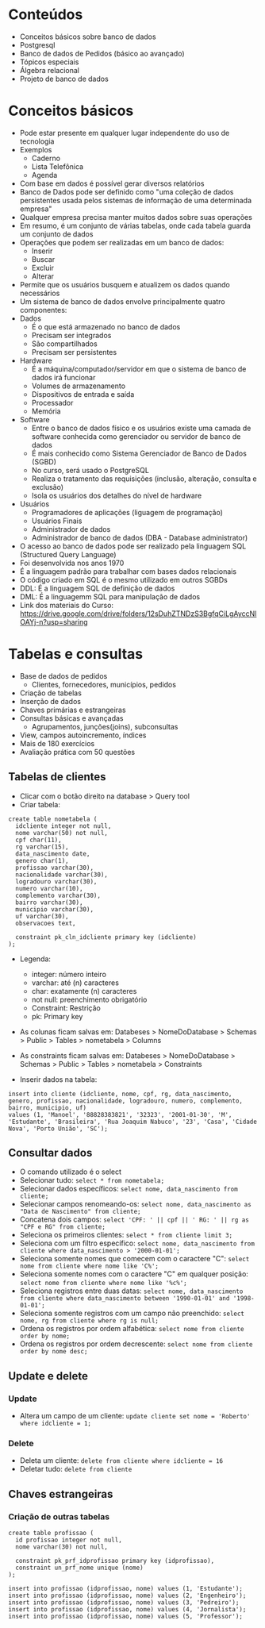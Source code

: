 # Conteúdos
- Conceitos básicos sobre banco de dados
- Postgresql
- Banco de dados de Pedidos (básico ao avançado)
- Tópicos especiais
- Álgebra relacional
- Projeto de banco de dados

# Conceitos básicos
- Pode estar presente em qualquer lugar independente do uso de tecnologia
- Exemplos
  - Caderno
  - Lista Telefônica
  - Agenda
- Com base em dados é possível gerar diversos relatórios
- Banco de Dados pode ser definido como "uma coleção de dados persistentes usada pelos sistemas de informação de uma determinada empresa"
- Qualquer empresa precisa manter muitos dados sobre suas operações
- Em resumo, é um conjunto de várias tabelas, onde cada tabela guarda um conjunto de dados
- Operações que podem ser realizadas em um banco de dados:
  - Inserir
  - Buscar
  - Excluir
  - Alterar
- Permite que os usuários busquem e atualizem os dados quando necessários
- Um sistema de banco de dados envolve principalmente quatro componentes:
 - Dados
   - É o que está armazenado no banco de dados
   - Precisam ser integrados
   - São compartilhados
   - Precisam ser persistentes
 - Hardware
   - É a máquina/computador/servidor em que o sistema de banco de dados irá funcionar
   - Volumes de armazenamento
   - Dispositivos de entrada e saída
   - Processador
   - Memória
 - Software
   - Entre o banco de dados físico e os usuários existe uma camada de software conhecida como gerenciador ou servidor de banco de dados
   - É mais conhecido como Sistema Gerenciador de Banco de Dados (SGBD)
   - No curso, será usado o PostgreSQL
   - Realiza o tratamento das requisições (inclusão, alteração, consulta e exclusão)
   - Isola os usuários dos detalhes do nível de hardware
 - Usuários
   - Programadores de aplicações (liguagem de programação)
   - Usuários Finais
   - Administrador de dados
   - Administrador de banco de dados (DBA - Database administrator)
- O acesso ao banco de dados pode ser realizado pela linguagem SQL (Structured Query Language)
- Foi desenvolvida nos anos 1970
- É a linguagem padrão para trabalhar com bases dados relacionais
- O código criado em SQL é o mesmo utilizado em outros SGBDs
- DDL: É a linguagem SQL de definição de dados
- DML: É a linguagemm SQL para manipulação de dados
- Link dos materiais do Curso: https://drive.google.com/drive/folders/12sDuhZTNDzS3BgfqCiLgAyccNlOAYj-n?usp=sharing

# Tabelas e consultas
- Base de dados de pedidos
   - Clientes, fornecedores, municípios, pedidos
- Criação de tabelas
- Inserção de dados
- Chaves primárias e estrangeiras
- Consultas básicas e avançadas
  - Agrupamentos, junções(joins), subconsultas
- View, campos autoincremento, índices
- Mais de 180 exercícios
- Avaliação prática com 50 questões

## Tabelas de clientes
- Clicar com o botão direito na database > Query tool
- Criar tabela:
```
create table nometabela (
  idcliente integer not null,
  nome varchar(50) not null,
  cpf char(11),
  rg varchar(15),
  data_nascimento date,
  genero char(1),
  profissao varchar(30),
  nacionalidade varchar(30),
  logradouro varchar(30),
  numero varchar(10),
  complemento varchar(30),
  bairro varchar(30),
  municipio varchar(30),
  uf varchar(30),
  observacoes text,

  constraint pk_cln_idcliente primary key (idcliente)
);
```
- Legenda:
  - integer: número inteiro
  - varchar: até (n) caracteres
  - char: exatamente (n) caracteres
  - not null: preenchimento obrigatório
  - Constraint: Restrição
  - pk: Primary key

- As colunas ficam salvas em: Databeses > NomeDoDatabase > Schemas > Public > Tables > nometabela > Columns
- As constraints ficam salvas em: Databeses > NomeDoDatabase > Schemas > Public > Tables > nometabela > Constraints

- Inserir dados na tabela:
```
insert into cliente (idcliente, nome, cpf, rg, data_nascimento, genero, profissao, nacionalidade, logradouro, numero, complemento, bairro, municipio, uf)
values (1, 'Manoel', '88828383821', '32323', '2001-01-30', 'M', 'Estudante', 'Brasileira', 'Rua Joaquim Nabuco', '23', 'Casa', 'Cidade Nova', 'Porto União', 'SC');
```

## Consultar dados
- O comando utilizado é o select
- Selecionar tudo: `select * from nometabela;`
- Selecionar dados específicos: `select nome, data_nascimento from cliente;`
- Selecionar campos renomeando-os: `select nome, data_nascimento as "Data de Nascimento" from cliente;`
- Concatena dois campos: `select 'CPF: ' || cpf || ' RG: ' || rg as "CPF e RG" from cliente;`
- Seleciona os primeiros clientes: `select * from cliente limit 3;`
- Seleciona com um filtro específico: `select nome, data_nascimento from cliente where data_nascimento > '2000-01-01';`
- Seleciona somente nomes que comecem com o caractere "C": `select nome from cliente where nome like 'C%';`
- Seleciona somente nomes com o caractere "C" em qualquer posição: `select nome from cliente where nome like '%c%';`
- Seleciona registros entre duas datas: `select nome, data_nascimento from cliente where data_nascimento between '1990-01-01' and '1998-01-01';`
- Seleciona somente registros com um campo não preenchido: `select nome, rg from cliente where rg is null;`
- Ordena os registros por ordem alfabética: `select nome from cliente order by nome;`
- Ordena os registros por ordem decrescente: `select nome from cliente order by nome desc;`

## Update e delete
### Update
- Altera um campo de um cliente: `update cliente set nome = 'Roberto' where idcliente = 1;`

### Delete
- Deleta um cliente: `delete from cliente where idcliente = 16`
- Deletar tudo: `delete from cliente`

## Chaves estrangeiras

### Criação de outras tabelas
```
create table profissao (
  id profissao integer not null,
  nome varchar(30) not null,

  constraint pk_prf_idprofissao primary key (idprofissao),
  constraint un_prf_nome unique (nome)
);

insert into profissao (idprofissao, nome) values (1, 'Estudante');
insert into profissao (idprofissao, nome) values (2, 'Engenheiro');
insert into profissao (idprofissao, nome) values (3, 'Pedreiro');
insert into profissao (idprofissao, nome) values (4, 'Jornalista');
insert into profissao (idprofissao, nome) values (5, 'Professor');
```

